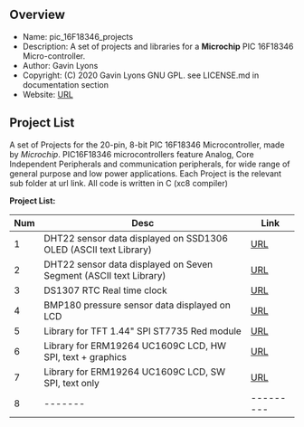 Overview
--------------------------------------------
* Name: pic_16F18346_projects
* Description: A set of projects and libraries for a **Microchip** 
 PIC 16F18346 Micro-controller.
* Author: Gavin Lyons 
* Copyright: (C) 2020 Gavin Lyons GNU GPL. see LICENSE.md in documentation section
* Website: [URL](https://gavinlyonsrepo.github.io/)

Project List
-----------------------------------------
A set of Projects for the 20-pin, 8-bit PIC 16F18346 Microcontroller,
made by *Microchip*.  PIC16F18346 microcontrollers feature Analog, Core Independent Peripherals and communication peripherals, for wide range of general purpose and low power applications. 
Each Project is the relevant sub folder at url link. All code is written in C (xc8 compiler)

**Project List:**

| Num | Desc | Link |
| --- | --- | --- |
| 1 |  DHT22 sensor data displayed on SSD1306 OLED (ASCII text Library)  | [URL](projects/oled_dht22) |
| 2 |  DHT22 sensor data displayed on Seven Segment (ASCII text Library)  | [URL](projects/7seg_dht22) |
| 3 |  DS1307 RTC Real time clock  | [URL](projects/ds1307) |
| 4 |  BMP180 pressure sensor data displayed on LCD | [URL](projects/bmp180) |
| 5 |  Library for TFT 1.44" SPI ST7735 Red module  | [URL](projects/ST7735) |
| 6 |  Library for ERM19264 UC1609C LCD, HW SPI, text + graphics | [URL](projects/uc1609) |
| 7 |  Library for ERM19264 UC1609C LCD, SW SPI, text only | [URL](projects/uc1609_text) |
| 8 |  ------- |--------- |


